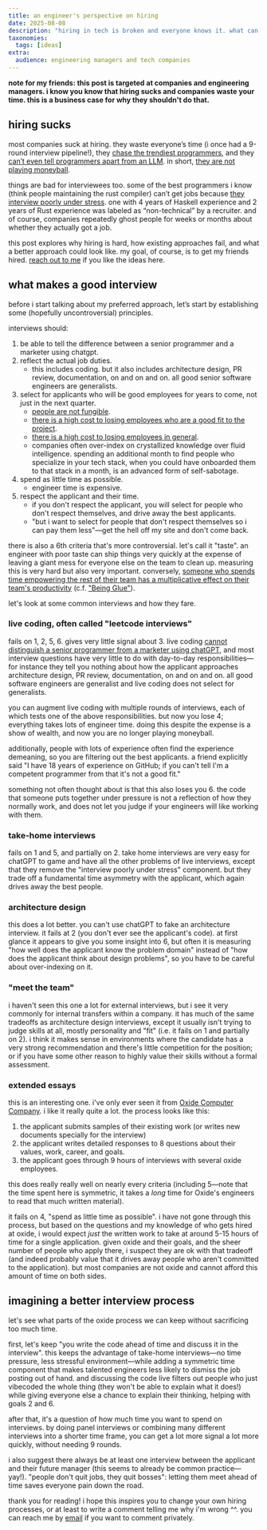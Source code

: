 ```yaml
---
title: an engineer's perspective on hiring
date: 2025-08-08
description: "hiring in tech is broken and everyone knows it. what can we do better?"
taxonomies:
  tags: [ideas]
extra:
  audience: engineering managers and tech companies
---
```

**note for my friends: this post is targeted at companies and engineering managers. i know you know that hiring sucks and companies waste your time. this is a business case for why they shouldn't do that.**
## hiring sucks
most companies suck at hiring. they waste everyone’s time (i once had a 9-round interview pipeline!), they [chase the trendiest programmers](https://danluu.com/programmer-moneyball/), and they [can’t even tell programmers apart from an LLM][LLM applicants]. in short, [they are not playing moneyball](https://predr.ag/blog/mediocrity-can-be-a-sign-of-excellence/).

things are bad for interviewees too. some of the best programmers i know (think people maintaining the rust compiler) can’t get jobs because [they interview poorly under stress][live coding]. one with 4 years of Haskell experience and 2 years of Rust experience was labeled as “non-technical” by a recruiter. and of course, companies repeatedly ghost people for weeks or months about whether they actually got a job.

this post explores why hiring is hard, how existing approaches fail, and what a better approach could look like. my goal, of course, is to get my friends hired. [reach out to me][email] if you like the ideas here.

[LLM applicants]: https://medium.com/@weswinham/chatgpt-killed-the-tech-interview-i-tested-11-methods-and-heres-what-survived-5652a3e95190
[live coding]: https://hadid.dev/posts/living-coding/
[email]: mailto:blog@jyn.dev

## what makes a good interview
before i start talking about my preferred approach, let’s start by establishing some (hopefully uncontroversial) principles.

interviews should:
1. be able to tell the difference between a senior programmer and a marketer using chatgpt.
2. reflect the actual job duties.
	- this includes coding. but it also includes architecture design, PR review, documentation, on and on and on. all good senior software engineers are generalists.
3. select for applicants who will be good employees for years to come, not just in the next quarter.
	- [people are not fungible](https://danluu.com/people-matter/).
	- [there is a high cost to losing employees who are a good fit to the project](https://yosefk.com/blog/compensation-rationality-and-the-projectperson-fit.html).
	- [there is a high cost to losing employees in general](https://jyn.dev/theory-building-without-a-mentor/#theory-building).
	- companies often over-index on crystallized knowledge over fluid intelligence. spending an additional month to find people who specialize in your tech stack, when you could have onboarded them to that stack in a month, is an advanced form of self-sabotage.
4. spend as little time as possible.
	- engineer time is expensive.
5. respect the applicant and their time.
	- if you don't respect the applicant, you will select for people who don't respect themselves, and drive away the best applicants.
	- "but i want to select for people that don't respect themselves so i can pay them less"—get the hell off my site and don't come back.

there is also a 6th criteria that's more controversial. let's call it "taste". an engineer with poor taste can ship things very quickly at the expense of leaving a giant mess for everyone else on the team to clean up. measuring this is very hard but also very important. conversely, [someone who spends time empowering the rest of their team has a multiplicative effect on their team's productivity](https://youtu.be/4yleYA2giPE?si=6ukBDYiqAikWPKhp&t=1348) (c.f. ["Being Glue"](https://www.noidea.dog/glue)).

let's look at some common interviews and how they fare.
### live coding, often called "leetcode interviews"
fails on 1, 2, 5, 6. gives very little signal about 3. live coding [cannot distinguish a senior programmer from a marketer using chatGPT][LLM applicants], and most interview questions have very little to do with day-to-day responsibilities—for instance they tell you nothing about how the applicant approaches architecture design, PR review, documentation, on and on and on. all good software engineers are generalist and live coding does not select for generalists.

you can augment live coding with multiple rounds of interviews, each of which tests one of the above responsibilities. but now you lose 4; everything takes lots of engineer time. doing this despite the expense is a show of wealth, and now you are no longer playing moneyball.

additionally, people with lots of experience often find the experience demeaning, so you are filtering out the best applicants. a friend explicitly said "I have 18 years of experience on GitHub; if you can't tell I'm a competent programmer from that it's not a good fit."

something not often thought about is that this also loses you 6. the code that someone puts together under pressure is not a reflection of how they normally work, and does not let you judge if your engineers will like working with them.

### take-home interviews
fails on 1 and 5, and partially on 2. take home interviews are very easy for chatGPT to game and have all the other problems of live interviews, except that they remove the "interview poorly under stress" component. but they trade off a fundamental time asymmetry with the applicant, which again drives away the best people.
### architecture design
this does a lot better. you can't use chatGPT to fake an architecture interview. it fails at 2 (you don't ever see the applicant's code). at first glance it appears to give you some insight into 6, but often it is measuring "how well does the applicant know the problem domain" instead of "how does the applicant think about design problems", so you have to be careful about over-indexing on it.
### "meet the team"
i haven't seen this one a lot for external interviews, but i see it very commonly for internal transfers within a company. it has much of the same tradeoffs as architecture design interviews, except it usually isn't trying to judge skills at all, mostly personality and "fit" (i.e. it fails on 1 and partially on 2). i think it makes sense in environments where the candidate has a very strong recommendation and there's little competition for the position; or if you have some other reason to highly value their skills without a formal assessment.
### extended essays
this is an interesting one. i've only ever seen it from [Oxide Computer Company](https://rfd.shared.oxide.computer/rfd/0003#_mechanics_of_evaluation). i like it really quite a lot. the process looks like this:
1. the applicant submits samples of their existing work (or writes new documents specially for the interview)
2. the applicant writes detailed responses to 8 questions about their values, work, career, and goals.
3. the applicant goes through 9 hours of interviews with several oxide employees.

this does really really well on nearly every criteria (including 5—note that the time spent here is symmetric, it takes a *long* time for Oxide's engineers to read that much written material).

it fails on 4, "spend as little time as possible". i have not gone through this process, but based on the questions and my knowledge of who gets hired at oxide, i would expect *just* the written work to take at around 5-15 hours of time for a single application. given oxide and their goals, and the sheer number of people who apply there, i suspect they are ok with that tradeoff (and indeed probably value that it drives away people who aren't committed to the application). but most companies are not oxide and cannot afford this amount of time on both sides.
## imagining a better interview process
let's see what parts of the oxide process we can keep without sacrificing too much time.

first, let's keep "you write the code ahead of time and discuss it in the interview". this keeps the advantage of take-home interviews—no time pressure, less stressful environment—while adding a symmetric time component that makes talented engineers less likely to dismiss the job posting out of hand. and discussing the code live filters out people who just vibecoded the whole thing (they won't be able to explain what it does!) while giving everyone else a chance to explain their thinking, helping with goals 2 and 6.

after that, it's a question of how much time you want to spend on interviews. by doing panel interviews or combining many different interviews into a shorter time frame, you can get a lot more signal a lot more quickly, without needing 9 rounds.

i also suggest there always be at least one interview between the applicant and their future manager (this seems to already be common practice—yay!). "people don't quit jobs, they quit bosses": letting them meet ahead of time saves everyone pain down the road.

thank you for reading! i hope this inspires you to change your own hiring processes, or at least to write a comment telling me why i'm wrong ^^. you can reach me by [email] if you want to comment privately.
